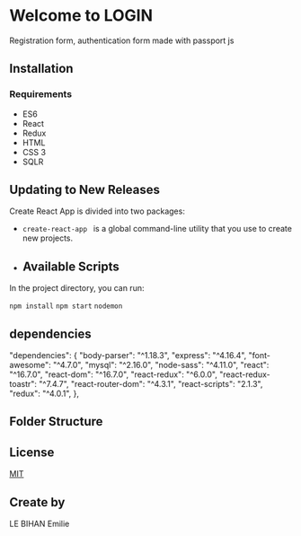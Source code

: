 #  Welcome to LOGIN
Registration form, authentication form made with passport js

## Installation

### Requirements
* ES6
* React
* Redux
* HTML
* CSS 3
* SQLR


## Updating to New Releases

Create React App is divided into two packages:

-   `create-react-app `  is a global command-line utility that you use to create new projects.
- ## Available Scripts

In the project directory, you can run:

`npm install` 
`npm start`
`nodemon`


## dependencies
 "dependencies": {
    "body-parser": "^1.18.3",
    "express": "^4.16.4",
    "font-awesome": "^4.7.0",
    "mysql": "^2.16.0",
    "node-sass": "^4.11.0",
    "react": "^16.7.0",
    "react-dom": "^16.7.0",
    "react-redux": "^6.0.0",
    "react-redux-toastr": "^7.4.7",
    "react-router-dom": "^4.3.1",
    "react-scripts": "2.1.3",
    "redux": "^4.0.1",
  },

## Folder Structure

## License
[MIT](https://choosealicense.com/licenses/mit/)



## Create by

LE BIHAN Emilie 